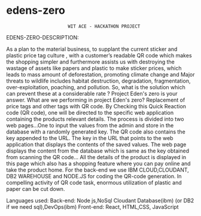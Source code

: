 # edens-zero
                           WIT ACE - HACKATHON PROJECT


EDENS-ZERO-DESCRIPTION:

As a plan to the material business, to supplant the current sticker and plastic price tag culture , with a customer’s readable QR code which makes the shopping simpler and furthermore assists us with destroying the wastage of assets like papers and plastic to make sticker prices, which leads to mass amount of deforestation, promoting climate change and Major threats to wildlife includes habitat destruction, degradation, fragmentation, over-exploitation, poaching, and pollution. So, what is the solution which can prevent these at a considerable rate ? Project Eden's zero is your answer. What are we performing in project Eden's zero? Replacement of price tags and other tags with QR code. By Checking this Quick Reaction code (QR code), one will be directed to the specific web application containing the products relevant details. The process is divided into two web pages...One to input the values from the admin and store in the database with a randomly generated key. The QR code also contains the key appended to the URL. The key in the URL that points to the web application that displays the contents of the saved values. The web page displays the content from the database which is same as the key obtained from scanning the QR code... All the details of the product is displayed in this page which also has a shopping feature where you can pay online and take the product home. For the back-end we use IBM CLOUD,CLOUDANT, DB2 WAREHOUSE and NODE.JS for coding the QR-code generation. In compelling activity of QR code task, enormous utilization of plastic and paper can be cut down.


Languages used:
Back-end: Node js,NoSql Cloudant Database(ibm) (or DB2 if we need sql),DevOps(ibm) 
Front-end: React, HTML,CSS, JavaScript

